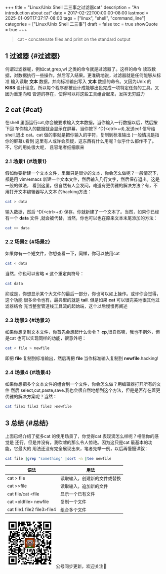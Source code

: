 +++
title = "Linux/Unix Shell 二三事之过滤器cat"
description = "An introduction about cat"
date = 2017-02-22T00:00:00-08:00
lastmod = 2025-01-09T17:37:17-08:00
tags = ["linux", "shell", "command_line"]
categories = ["Linux/Unix Shell 二三事"]
draft = false
toc = true
showQuote = true
+++

> cat - concatenate files and print on the standard output


## <span class="section-num">1</span> 过滤器 {#过滤器}

何谓过滤器呢，例如cat,grep,wl 之类的命令就是过滤器了。这样的命令
读取数据，对数据执行一些操作，然后写入结果。更准确地说，过滤器就是任何能够从标准
输入读取 **文本** 数据，并向标准输出写入 **文本** 数据的命令。又因为Unix 的 **KISS**
设计理念，所以每个程序都被设计成能够出色完成一项特定任务的工具。又因为重定向和
管道的存在，使得可以将这些工具组合起来，发挥无穷威力


## <span class="section-num">2</span> cat {#cat}

在shell 里面运行cat,你会被要求输入文本数据，当你输入一行数据以后，然后按下回
车你输入的数据就会显示在屏幕，当你按下 ^D(&lt;ctrl&gt;+d),发送eof 信号给shell,退出
cat。cat 做的事就是把你输入的字符，复制到标准输出 (一般情况是指你的屏幕).看到
这里有人或许会质疑，这东西有什么用呢？似乎什么都作不了。不，它的用处很大呢，
且容笔者细细禀来


### <span class="section-num">2.1</span> 场景1 {#场景1}

假如你要新建一个文本文件，里面只是很少的文本，你会怎么做呢？一般情况下，都是用
vim/emacs 新建一个文本文件，然后输入几行文字，然后保存退出。这是一般的做法，
看到这里，很自然有人会发问，难道有更优雅的解决方法？有，不用打开文本编辑器写入文本
的hacking方法：

```sh
cat > data
```

输入数据，然后 ^D(&lt;ctrl&gt;+d) 保存。你就新建了一个文本了。当然，如果你已经有一个 **data** 文件
,就会被代替，当然，你也可以也在原来文本末尾添加的方法：

```sh
cat >> data
```


### <span class="section-num">2.2</span> 场景2 {#场景2}

如果你有一个短文件，你想查看一下，同样，你可以使用cat

```sh
cat < data
```

当然，你也可以省略 **&lt;** 这个重定向符号：

```sh
cat data
```

抑或是，你想显示某个大文件的最后一部分，你也可以如上操作。或许你会觉得，这个功能
很多命令也有，最典型的就是 **tail**. 但是如果 **cat** 可以很完美地很其他过滤器结合
充当整套管道线工具流的起始端，这个以后慢慢再阐述


### <span class="section-num">2.3</span> 场景3 {#场景3}

如果你想复制文本文件，你首先会想起什么命令？ **cp**,很自然嘛，我也不例外，但是cat
也可以实现同样的功能，很意外吧：

```sh
cat < file > newfile
```

即把 **file** 复制到标准输出，然后再把 **file** 当作标准输入复制到 **newfile**.hacking!


### <span class="section-num">2.4</span> 场景4 {#场景4}

如果你想把多个文本文件的组合到一个文件，你会怎么做？用编辑器打开所有的文件
然后 select,cut,paste,save.我也会很自然地想到这个方法，但是是否存在着更
优雅的解决方案呢？当然：

```sh
cat file1 file2 file3 >newfile
```


## <span class="section-num">3</span> 总结 {#总结}

上面已经介绍了挺多cat 的使用场景了，你觉得cat 表现滴怎么样呢？相信你的感觉是
还行，但是并没有，我吹嘘的那么令人惊艳。因为这只是cat 最基本的功能，它最大的
用法还没有完全展现出来，笔者先举一例，以后再慢慢详叙：

```sh
cat file |grep "something" |sort -n |tee newfile
```

| 语法                           | 用法           |
|------------------------------|--------------|
| cat &gt; file                  | 读取输入，创建新的文件或替换 |
| cat &gt;&gt;file               | 读取输入，追加新的文件 |
| cat file/cat &lt;file          | 显示一个已有文件 |
| cat &lt;oldfile&gt; newfile    | 复制一个文件   |
| cat file1 file2 file3&gt;file4 | 组合多个文件   |

<div center class="qr-container">
<img src="/ox-hugo/qrcode_gh_e06d750e626f_1.jpg" alt="qrcode_gh_e06d750e626f_1.jpg" width="160px" height="160px" center="t" class="qr-container" />
公号同步更新，欢迎关注👻
</div>

